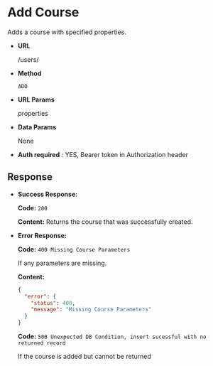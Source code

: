 # Add Course

Adds a course with specified properties.

- **URL**

  /users/

- **Method**

  `ADD`

- **URL Params**

  properties

- **Data Params**

  None

- **Auth required** : YES, Bearer token in Authorization header

## Response

- **Success Response:**

  **Code:**
  `200`

  **Content:**
  Returns the course that was successfully created.

- **Error Response:**

  **Code:**
  `400 Missing Course Parameters`

  If any parameters are missing.

  **Content:**

  ```json
  {
    "error": {
      "status": 400,
      "message": "Missing Course Parameters"
    }
  }
  ```

  **Code:**
  `500 Unexpected DB Condition, insert sucessful with no returned record`

  If the course is added but cannot be returned

